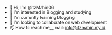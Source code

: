 - 👋 Hi, I’m @itzMahin06
- 👀 I’m interested in Blogging and studying
- 🌱 I’m currently learning Blogging
- 💞️ I’m looking to collaborate on web development
- 📫 How to reach me__ mail: info@itzmahin.my.id

<!---
itzMahin06/itzMahin06 is a ✨ special ✨ repository because its `README.md` (this file) appears on your GitHub profile.
You can click the Preview link to take a look at your changes.
--->
